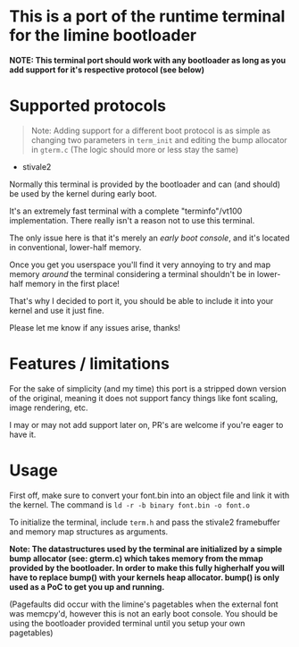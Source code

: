 # This is a port of the runtime terminal for the limine bootloader

**NOTE: This terminal port should work with any bootloader as long as you add support for it's respective protocol (see below)**

# Supported protocols

   > Note: Adding support for a different boot protocol is as simple as changing two parameters in `term_init` and editing the bump allocator in `gterm.c` (The logic should more or less stay the same)

- stivale2

Normally this terminal is provided by the bootloader and can (and should) be used by the kernel during early boot.

It's an extremely fast terminal with a complete "terminfo"/vt100 implementation. There really isn't a reason not to use this terminal.

The only issue here is that it's merely an *early boot console*, and it's located in conventional, lower-half memory.

Once you get you userspace you'll find it very annoying to try and map memory *around* the terminal considering a terminal shouldn't be in lower-half memory in the first place!

That's why I decided to port it, you should be able to include it into your kernel and use it just fine. 

Please let me know if any issues arise, thanks!

# Features / limitations

For the sake of simplicity (and my time) this port is a stripped down version of the original, meaning it does not support fancy things like font scaling, image rendering, etc.

I may or may not add support later on, PR's are welcome if you're eager to have it.

# Usage

First off, make sure to convert your font.bin into an object file and link it with the kernel. The command is `ld -r -b binary font.bin -o font.o`

To initialize the terminal, include `term.h` and pass the stivale2 framebuffer and memory map structures as arguments.

**Note: The datastructures used by the terminal are initialized by a simple bump allocator (see: gterm.c) which takes memory from the mmap provided by the bootloader.
In order to make this fully higherhalf you will have to replace bump() with your kernels heap allocator. bump() is only used as a PoC to get you up and running.**

(Pagefaults did occur with the limine's pagetables when the external font was memcpy'd, however this is not an early boot console. You should be using the bootloader provided terminal until you setup your own pagetables)
